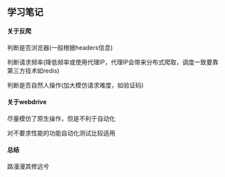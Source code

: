 ## 学习笔记

#### 关于反爬

判断是否浏览器(一般根据headers信息)

判断请求频率(降低频率或使用代理IP，代理IP会带来分布式爬取，调度一致要靠第三方技术如redis)

判断是否自然人操作(加大模仿请求难度，如验证码)

#### 关于webdrive

尽量模仿了原生操作，但是不利于自动化

对不要求性能的功能自动化测试比较适用

#### 总结

路漫漫其修远兮